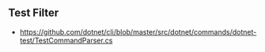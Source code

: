 ## Test Filter

- https://github.com/dotnet/cli/blob/master/src/dotnet/commands/dotnet-test/TestCommandParser.cs